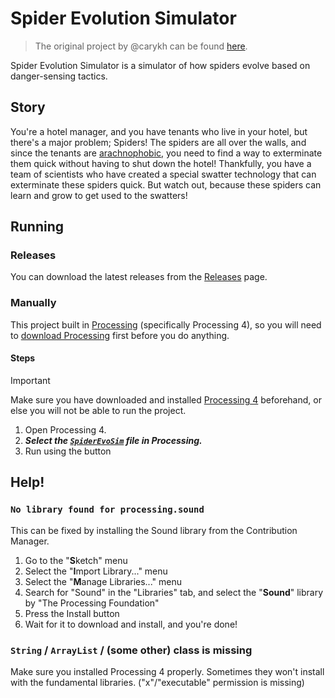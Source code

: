 # Spider Evolution Simulator

> The original project by @carykh can be found [here](https://github.com/carykh/SpiderEvoSim).

Spider Evolution Simulator is a simulator of how spiders evolve based on danger-sensing tactics.

## Story

You're a hotel manager, and you have tenants who live in your hotel, but there's a major problem; Spiders! The spiders are all over the walls, and since the tenants are [arachnophobic](https://en.wikipedia.org/wiki/Arachnophobia), you need to find a way to exterminate them quick without having to shut down the hotel! Thankfully, you have a team of scientists who have created a special swatter technology that can exterminate these spiders quick. But watch out, because these spiders can learn and grow to get used to the swatters! 

## Running

### Releases

You can download the latest releases from the [Releases](https://github.com/Nacroni/SpiderEvoSim/releases) page.

### Manually

This project built in [Processing](https://processing.org/) (specifically Processing 4), so you will need to [download Processing](https://processing.org/download) first before you do anything.

#### Steps

> [!IMPORTANT]
> Make sure you have downloaded and installed [Processing 4](https://processing.org/download) beforehand, or else you will not be able to run the project.

1. Open Processing 4.
2. ***Select the [`SpiderEvoSim`](/SpiderEvoSim.pde) file in Processing.*** <!-- I may come out as mean for saying this, but I can't get over how important this step is! Many people choose to open the room.pde file instead of the main SpiderEvoSim.pde! There's issues all over the original repo about it, and I feel bad that one guy [@hefnar] has to repeat himself in several of the issues related to this. -->
3. Run using the button

## Help!

### `No library found for processing.sound`

This can be fixed by installing the Sound library from the Contribution Manager.

1. Go to the "**S**ketch" menu
2. Select the "**I**mport Library..." menu
3. Select the "**M**anage Libraries..." menu
4. Search for "Sound" in the "Libraries" tab, and select the "**Sound**" library by "The Processing Foundation"
5. Press the Install button
6. Wait for it to download and install, and you're done!

### `String` / `ArrayList` / (some other) class is missing

Make sure you installed Processing 4 properly. Sometimes they won't install with the fundamental libraries. ("x"/"executable" permission is missing)
